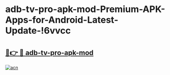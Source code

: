 # adb-tv-pro-apk-mod-Premium-APK-Apps-for-Android-Latest-Update-!6vvcc

# <h2><a href="https://4s18n8.esa.edu.pl?title=adb-tv-pro-apk-mod&ref=6vvcc">🔗👉 🔴 adb-tv-pro-apk-mod</a></h2>

[![acn](https://github.com/user-attachments/assets/0f9c940e-d8b0-45ae-aac7-cd30a18b3e1c)](https://4s18n8.esa.edu.pl?title=adb-tv-pro-apk-mod&ref=6vvcc)

